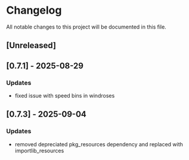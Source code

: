 # Changelog
All notable changes to this project will be documented in this file.

## [Unreleased]

## [0.7.1] - 2025-08-29
### Updates
- fixed issue with speed bins in windroses


## [0.7.3] - 2025-09-04

### Updates
- removed depreciated pkg_resources dependency and replaced with importlib_resources